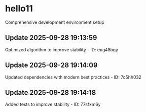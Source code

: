 # hello11
Comprehensive development environment setup

## Update 2025-09-28 19:13:59
Optimized algorithm to improve stability - ID: eug48bgy


## Update 2025-09-28 19:14:09
Updated dependencies with modern best practices - ID: 7o5hh032


## Update 2025-09-28 19:14:18
Added tests to improve stability - ID: 77sfxm6y

